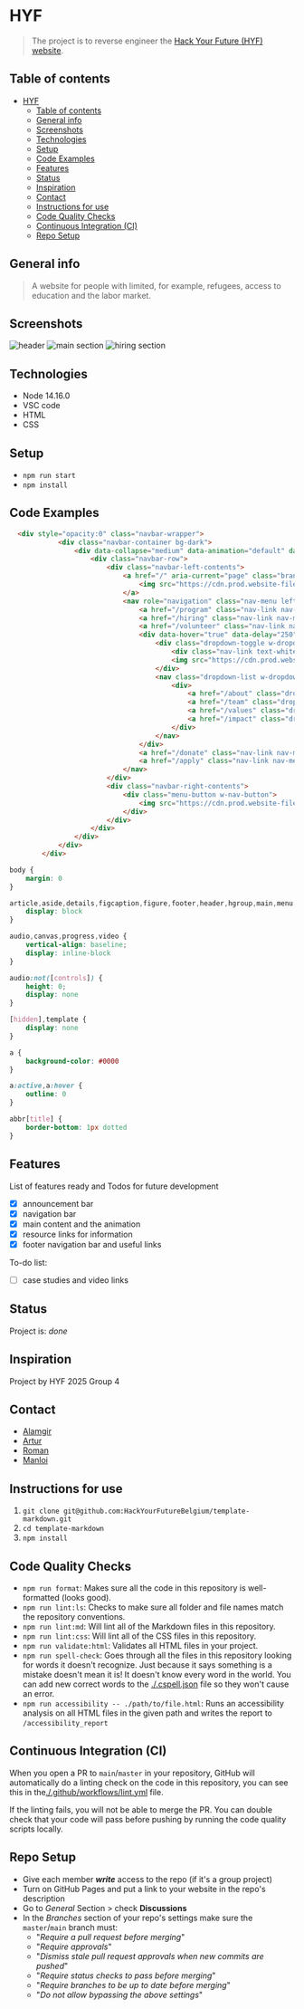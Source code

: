# HYF

> The project is to reverse engineer the
> [Hack Your Future (HYF) website](https://www.hackyourfuture.net/).

## Table of contents

- [HYF](#hyf)
  - [Table of contents](#table-of-contents)
  - [General info](#general-info)
  - [Screenshots](#screenshots)
  - [Technologies](#technologies)
  - [Setup](#setup)
  - [Code Examples](#code-examples)
  - [Features](#features)
  - [Status](#status)
  - [Inspiration](#inspiration)
  - [Contact](#contact)
  - [Instructions for use](#instructions-for-use)
  - [Code Quality Checks](#code-quality-checks)
  - [Continuous Integration (CI)](#continuous-integration-ci)
  - [Repo Setup](#repo-setup)

## General info

> A website for people with limited, for example, refugees, access to education
> and the labor market.

## Screenshots

![header](./planning/screenshot-1.png)
![main section](./planning/screenshot-2.png)
![hiring section](./planning/screenshot-3.png)

## Technologies

- Node 14.16.0
- VSC code
- HTML
- CSS

## Setup

- `npm run start`
- `npm install`

## Code Examples

```HTML
  <div style="opacity:0" class="navbar-wrapper">
            <div class="navbar-container bg-dark">
                <div data-collapse="medium" data-animation="default" data-duration="400" data-easing="ease" data-easing2="ease" role="banner" class="navbar w-nav">
                    <div class="navbar-row">
                        <div class="navbar-left-contents">
                            <a href="/" aria-current="page" class="brand w-nav-brand w--current">
                                <img src="https://cdn.prod.website-files.com/62745a1007e49e2461fb7ecd/62745a1007e49e6f2afb7fd1_HYF.svg" height="50" alt=""/>
                            </a>
                            <nav role="navigation" class="nav-menu left w-nav-menu">
                                <a href="/program" class="nav-link nav-menu-item text-white w-nav-link">THE PROGRAM</a>
                                <a href="/hiring" class="nav-link nav-menu-item text-white w-nav-link">HIRE A TALENT</a>
                                <a href="/volunteer" class="nav-link nav-menu-item text-white w-nav-link">VOLUNTEER</a>
                                <div data-hover="true" data-delay="250" class="dropdown nav-menu-item w-dropdown">
                                    <div class="dropdown-toggle w-dropdown-toggle">
                                        <div class="nav-link text-white">ABOUT US</div>
                                        <img src="https://cdn.prod.website-files.com/62745a1007e49e2461fb7ecd/62745a1007e49e23a7fb7f2f_icon-dropdown-arrow-white.svg" alt="" class="dropdown-icon"/>
                                    </div>
                                    <nav class="dropdown-list w-dropdown-list">
                                        <div>
                                            <a href="/about" class="dropdown-link w-dropdown-link">Organisation</a>
                                            <a href="/team" class="dropdown-link w-dropdown-link">Team</a>
                                            <a href="/values" class="dropdown-link w-dropdown-link">Values</a>
                                            <a href="/impact" class="dropdown-link w-dropdown-link">Impact</a>
                                        </div>
                                    </nav>
                                </div>
                                <a href="/donate" class="nav-link nav-menu-item text-white w-nav-link">DONATE</a>
                                <a href="/apply" class="nav-link nav-menu-item text-white w-nav-link">JOIN THE PROGRAM</a>
                            </nav>
                        </div>
                        <div class="navbar-right-contents">
                            <div class="menu-button w-nav-button">
                                <img src="https://cdn.prod.website-files.com/62745a1007e49e2461fb7ecd/62745a1007e49e6846fb7f56_icon-menu-white.svg" loading="lazy" alt="" class="menu-button-image"/>
                            </div>
                        </div>
                    </div>
                </div>
            </div>
        </div>
```

```CSS
body {
    margin: 0
}

article,aside,details,figcaption,figure,footer,header,hgroup,main,menu,nav,section,summary {
    display: block
}

audio,canvas,progress,video {
    vertical-align: baseline;
    display: inline-block
}

audio:not([controls]) {
    height: 0;
    display: none
}

[hidden],template {
    display: none
}

a {
    background-color: #0000
}

a:active,a:hover {
    outline: 0
}

abbr[title] {
    border-bottom: 1px dotted
}

```

## Features

List of features ready and Todos for future development

- [x] announcement bar
- [x] navigation bar
- [x] main content and the animation
- [x] resource links for information
- [x] footer navigation bar and useful links

To-do list:

- [ ] case studies and video links

## Status

Project is: _done_

## Inspiration

Project by HYF 2025 Group 4

## Contact

- [Alamgir](https://github.com/alamgir1973)
- [Artur](https://github.com/gritchin-artur)
- [Roman](https://github.com/kovbinka)
- [Manloi](https://github.com/jimanloi)

## Instructions for use

<!-- a guide to using this repository -->

1. `git clone git@github.com:HackYourFutureBelgium/template-markdown.git`
2. `cd template-markdown`
3. `npm install`

## Code Quality Checks

- `npm run format`: Makes sure all the code in this repository is well-formatted
  (looks good).
- `npm run lint:ls`: Checks to make sure all folder and file names match the
  repository conventions.
- `npm run lint:md`: Will lint all of the Markdown files in this repository.
- `npm run lint:css`: Will lint all of the CSS files in this repository.
- `npm run validate:html`: Validates all HTML files in your project.
- `npm run spell-check`: Goes through all the files in this repository looking
  for words it doesn't recognize. Just because it says something is a mistake
  doesn't mean it is! It doesn't know every word in the world. You can add new
  correct words to the [./.cspell.json](./.cspell.json) file so they won't cause
  an error.
- `npm run accessibility -- ./path/to/file.html`: Runs an accessibility analysis
  on all HTML files in the given path and writes the report to
  `/accessibility_report`

## Continuous Integration (CI)

When you open a PR to `main`/`master` in your repository, GitHub will
automatically do a linting check on the code in this repository, you can see
this in the[./.github/workflows/lint.yml](./.github/workflows/lint.yml) file.

If the linting fails, you will not be able to merge the PR. You can double check
that your code will pass before pushing by running the code quality scripts
locally.

## Repo Setup

- Give each member **_write_** access to the repo (if it's a group project)
- Turn on GitHub Pages and put a link to your website in the repo's description
- Go to _General_ Section > check **Discussions**
- In the _Branches_ section of your repo's settings make sure the
  `master`/`main` branch must:
  - "_Require a pull request before merging_"
  - "_Require approvals_"
  - "_Dismiss stale pull request approvals when new commits are pushed_"
  - "_Require status checks to pass before merging_"
  - "_Require branches to be up to date before merging_"
  - "_Do not allow bypassing the above settings_"

</details>
